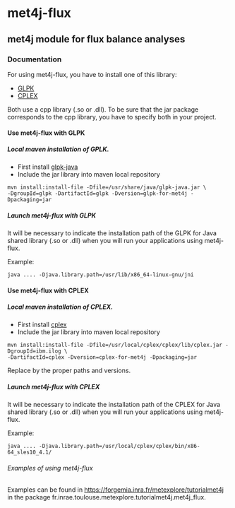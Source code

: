 # met4j-flux

## met4j module for flux balance analyses

### Documentation

For using met4j-flux, you have to install one of this library:
- [GLPK](http://glpk-java.sourceforge.net/index.html) 
- [CPLEX](https://www.ibm.com/fr-fr/analytics/cplex-optimizer) 

Both use a cpp library (.so or .dll). To be sure that the jar package
corresponds to the cpp library, you have to specify both in your project.



#### Use met4j-flux with GLPK

##### Local maven installation of GPLK.
- First install [glpk-java](http://glpk-java.sourceforge.net/index.html) 
- Include the jar library into maven local repository

```shell script
mvn install:install-file -Dfile=/usr/share/java/glpk-java.jar \
-DgroupId=glpk -DartifactId=glpk -Dversion=glpk-for-met4j -Dpackaging=jar
```


##### Launch met4j-flux with GLPK

It will be necessary to indicate the installation path
 of the GLPK for Java shared library (.so or .dll)
 when you will run your applications using met4j-flux.

Example:

```
java .... -Djava.library.path=/usr/lib/x86_64-linux-gnu/jni
```
#### Use met4j-flux with CPLEX

##### Local maven installation of CPLEX.
- First install [cplex](https://www.ibm.com/fr-fr/analytics/cplex-optimizer) 
- Include the jar library into maven local repository

```shell script
mvn install:install-file -Dfile=/usr/local/cplex/cplex/lib/cplex.jar -DgroupId=ibm.ilog \
-DartifactId=cplex -Dversion=cplex-for-met4j -Dpackaging=jar
```
Replace by the proper paths and versions.

##### Launch met4j-flux with CPLEX

It will be necessary to indicate the installation path
 of the CPLEX for Java shared library (.so or .dll)
 when you will run your applications using met4j-flux.
 
Example:

```
java .... -Djava.library.path=/usr/local/cplex/cplex/bin/x86-64_sles10_4.1/
```

###### Examples of using met4j-flux


Examples can be found in
https://forgemia.inra.fr/metexplore/tutorialmet4j
in the package fr.inrae.toulouse.metexplore.tutorialmet4j.met4j_flux.
